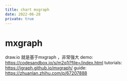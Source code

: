 ```yaml
---
title: chart mxgraph
date: 2022-06-28
private: true
---
```

# mxgraph
draw.io 就是基于mxgraph ，非常强大
demo: https://codesandbox.io/s/m2q1i?file=/index.html
tutorials: https://jgraph.github.io/mxgraph/
guide: https://zhuanlan.zhihu.com/p/67207888
